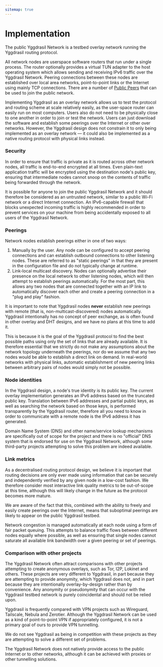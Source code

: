 ```yaml
---
sitemap: true
---
```


# Implementation

The public Yggdrasil Network is a testbed overlay network running the Yggdrasil routing protocol.

All network nodes are userspace software routers that run under a single process. The router optionally provides a virtual TUN adapter to the host operating system which allows sending and receiving IPv6 traffic over the Yggdrasil Network. Peering connections between these nodes are established over local area networks, point-to-point links or the Internet using mainly TCP connections. There are a number of [Public Peers](https://publicpeers.neilalexander.dev) that can be used to join the public network.

Implementing Yggdrasil as an overlay network allows us to test the protocol and routing scheme at scale relatively easily, as the user-space router can easily run on most computers. Users also do not need to be physically close to one another in order to join or test the network. Users can just download the software and establish some peerings over the Internet or other over networks. However, the Yggdrasil design does not constrain it to only being implemented as an overlay network — it could also be implemented as a native routing protocol with physical links instead.

### Security

In order to ensure that traffic is private as it is routed across other network nodes, all traffic is end-to-end encrypted at all times. Even plain-text application traffic will be encrypted using the destination node's public key, ensuring that intermediate nodes cannot snoop on the contents of traffic being forwarded through the network.

It is possible for anyone to join the public Yggdrasil Network and it should therefore be considered as an untrusted network, similar to a public Wi-Fi network or a direct Internet connection. An IPv6-capable firewall that blocks unexpected incoming traffic is highly recommended in order to prevent services on your machine from being accidentally exposed to all users of the Yggdrasil Network.

### Peerings

Network nodes establish peerings either in one of two ways:

1. Manually by the user. Any node can be configured to accept peering connections and can establish outbound connections to other listening nodes. These are referred to as "static peerings" in that they are present in the configuration file and do not typically change at runtime.
2. Link-local multicast discovery. Nodes can optionally advertise their presence on the local network to other listening nodes, which will then attempt to establish peerings automatically. For the most part, this allows any two nodes that are connected together with an IP link to automatically discover each other and create a peering connection in a "plug and play" fashion.

It is important to note that Yggdrasil nodes **never** establish new peerings with remote (that is, non-multicast-discovered) nodes automatically. Yggdrasil intentionally has no concept of peer exchange, as is often found in other overlay and DHT designs, and we have no plans at this time to add it.

This is because it is the goal of the Yggdrasil protocol to find the best possible paths using only the set of links that are already available. It is therefore essential that we strictly do not make any assumptions about the network topology underneath the peerings, nor do we assume that any two nodes would be able to establish a direct link on demand. In real-world networks with physical links, automatic establishment of new peering links between arbitrary pairs of nodes would simply not be possible.

### Node identities

In the Yggdrasil design, a node's true identity is its public key. The current overlay implementation generates an IPv6 address based on the truncated public key. Translation between IPv6 addresses and partial public keys, as well as searching the network based on those keys, is performed transparently by the Yggdrasil router, therefore all you need to know in order to communicate with a remote node is the IPv6 address it has generated.

Domain Name System (DNS) and other name/service lookup mechanisms are specifically out of scope for the project and there is no "official" DNS system that is endorsed for use on the Yggdrasil Network, although some third-party projects attempting to solve this problem are indeed available.

### Link metrics

As a decentralised routing protocol design, we believe it is important that routing decisions are only ever made using information that can be securely and independently verified by any given node in a low-cost fashion. We therefore consider most interactive link quality metrics to be out-of-scope at this time, although this will likely change in the future as the protocol becomes more mature.

We are aware of the fact that this, combined with the ability to freely and easily create peerings over the Internet, means that suboptimal peerings are likely to appear on the public Yggdrasil testbed.

Network congestion is managed automatically at each node using a form of fair packet queuing. This attempts to balance traffic flows between different nodes equally where possible, as well as ensuring that single nodes cannot saturate all available link bandwidth over a given peering or set of peerings.

### Comparison with other projects

The Yggdrasil Network often attract comparisons with other projects attempting to create anonymous overlays, such as Tor, I2P, Lokinet and others. These projects are very different to Yggdrasil, in part because they are attempting to provide anonymity, which Yggdrasil does not, and in part because they are intentionally overlay-by-design rather than by convenience. Any anonymity or pseudonymity that can occur with the Yggdrasil testbed network is purely coincidental and should not be relied upon.

Yggdrasil is frequently compared with VPN projects such as Wireguard, Tailscale, Nebula and Zerotier. Although the Yggdrasil Network can be used as a kind of point-to-point VPN if appropriately configured, it is not a primary goal of ours to provide VPN tunnelling.

We do not see Yggdrasil as being in competition with these projects as they are attempting to solve a different set of problems.

The Yggdrasil Network does not natively provide access to the public Internet or to other networks, although it can be achieved with proxies or other tunnelling solutions.
